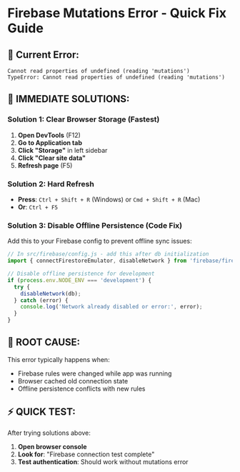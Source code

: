# Firebase Mutations Error - Quick Fix Guide

## 🚨 **Current Error:**
```
Cannot read properties of undefined (reading 'mutations')
TypeError: Cannot read properties of undefined (reading 'mutations')
```

## 🔧 **IMMEDIATE SOLUTIONS:**

### **Solution 1: Clear Browser Storage (Fastest)**
1. **Open DevTools** (F12)
2. **Go to Application tab**
3. **Click "Storage"** in left sidebar
4. **Click "Clear site data"**
5. **Refresh page** (F5)

### **Solution 2: Hard Refresh**
- **Press**: `Ctrl + Shift + R` (Windows) or `Cmd + Shift + R` (Mac)
- **Or**: `Ctrl + F5`

### **Solution 3: Disable Offline Persistence (Code Fix)**
Add this to your Firebase config to prevent offline sync issues:

```javascript
// In src/firebase/config.js - add this after db initialization
import { connectFirestoreEmulator, disableNetwork } from 'firebase/firestore';

// Disable offline persistence for development
if (process.env.NODE_ENV === 'development') {
  try {
    disableNetwork(db);
  } catch (error) {
    console.log('Network already disabled or error:', error);
  }
}
```

## 🎯 **ROOT CAUSE:**
This error typically happens when:
- Firebase rules were changed while app was running
- Browser cached old connection state
- Offline persistence conflicts with new rules

## ⚡ **QUICK TEST:**
After trying solutions above:
1. **Open browser console**
2. **Look for**: "Firebase connection test complete"
3. **Test authentication**: Should work without mutations error
